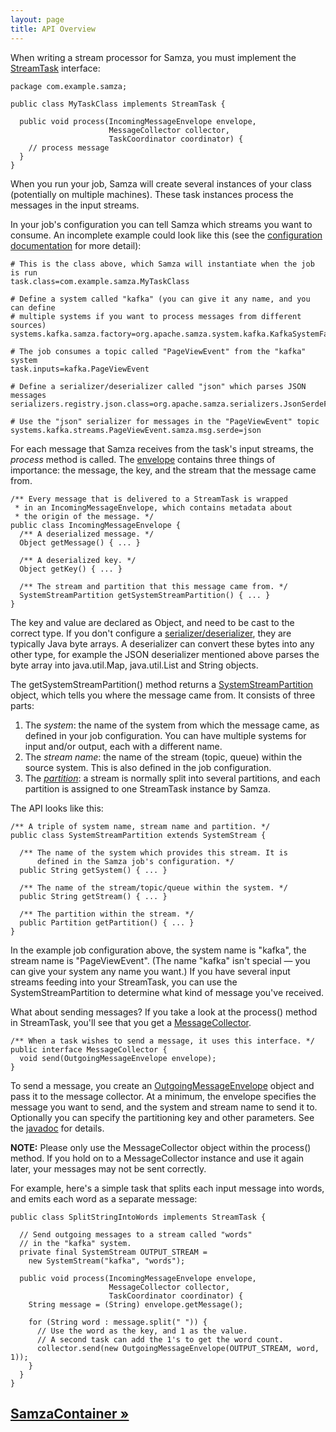 ```yaml
---
layout: page
title: API Overview
---
```

<!--
   Licensed to the Apache Software Foundation (ASF) under one or more
   contributor license agreements.  See the NOTICE file distributed with
   this work for additional information regarding copyright ownership.
   The ASF licenses this file to You under the Apache License, Version 2.0
   (the "License"); you may not use this file except in compliance with
   the License.  You may obtain a copy of the License at

       http://www.apache.org/licenses/LICENSE-2.0

   Unless required by applicable law or agreed to in writing, software
   distributed under the License is distributed on an "AS IS" BASIS,
   WITHOUT WARRANTIES OR CONDITIONS OF ANY KIND, either express or implied.
   See the License for the specific language governing permissions and
   limitations under the License.
-->

When writing a stream processor for Samza, you must implement the [StreamTask](javadocs/org/apache/samza/task/StreamTask.html) interface:

    package com.example.samza;

    public class MyTaskClass implements StreamTask {

      public void process(IncomingMessageEnvelope envelope,
                          MessageCollector collector,
                          TaskCoordinator coordinator) {
        // process message
      }
    }

When you run your job, Samza will create several instances of your class (potentially on multiple machines). These task instances process the messages in the input streams.

In your job's configuration you can tell Samza which streams you want to consume. An incomplete example could look like this (see the [configuration documentation](../jobs/configuration.html) for more detail):

    # This is the class above, which Samza will instantiate when the job is run
    task.class=com.example.samza.MyTaskClass

    # Define a system called "kafka" (you can give it any name, and you can define
    # multiple systems if you want to process messages from different sources)
    systems.kafka.samza.factory=org.apache.samza.system.kafka.KafkaSystemFactory

    # The job consumes a topic called "PageViewEvent" from the "kafka" system
    task.inputs=kafka.PageViewEvent

    # Define a serializer/deserializer called "json" which parses JSON messages
    serializers.registry.json.class=org.apache.samza.serializers.JsonSerdeFactory

    # Use the "json" serializer for messages in the "PageViewEvent" topic
    systems.kafka.streams.PageViewEvent.samza.msg.serde=json

For each message that Samza receives from the task's input streams, the *process* method is called. The [envelope](javadocs/org/apache/samza/system/IncomingMessageEnvelope.html) contains three things of importance: the message, the key, and the stream that the message came from.

    /** Every message that is delivered to a StreamTask is wrapped
     * in an IncomingMessageEnvelope, which contains metadata about
     * the origin of the message. */
    public class IncomingMessageEnvelope {
      /** A deserialized message. */
      Object getMessage() { ... }

      /** A deserialized key. */
      Object getKey() { ... }

      /** The stream and partition that this message came from. */
      SystemStreamPartition getSystemStreamPartition() { ... }
    }

The key and value are declared as Object, and need to be cast to the correct type. If you don't configure a [serializer/deserializer](../container/serialization.html), they are typically Java byte arrays. A deserializer can convert these bytes into any other type, for example the JSON deserializer mentioned above parses the byte array into java.util.Map, java.util.List and String objects.

The getSystemStreamPartition() method returns a [SystemStreamPartition](javadocs/org/apache/samza/system/SystemStreamPartition.html) object, which tells you where the message came from. It consists of three parts:

1. The *system*: the name of the system from which the message came, as defined in your job configuration. You can have multiple systems for input and/or output, each with a different name.
2. The *stream name*: the name of the stream (topic, queue) within the source system. This is also defined in the job configuration.
3. The [*partition*](javadocs/org/apache/samza/Partition.html): a stream is normally split into several partitions, and each partition is assigned to one StreamTask instance by Samza.

The API looks like this:

    /** A triple of system name, stream name and partition. */
    public class SystemStreamPartition extends SystemStream {

      /** The name of the system which provides this stream. It is
          defined in the Samza job's configuration. */
      public String getSystem() { ... }

      /** The name of the stream/topic/queue within the system. */
      public String getStream() { ... }

      /** The partition within the stream. */
      public Partition getPartition() { ... }
    }

In the example job configuration above, the system name is "kafka", the stream name is "PageViewEvent". (The name "kafka" isn't special &mdash; you can give your system any name you want.) If you have several input streams feeding into your StreamTask, you can use the SystemStreamPartition to determine what kind of message you've received.

What about sending messages? If you take a look at the process() method in StreamTask, you'll see that you get a [MessageCollector](javadocs/org/apache/samza/task/MessageCollector.html).

    /** When a task wishes to send a message, it uses this interface. */
    public interface MessageCollector {
      void send(OutgoingMessageEnvelope envelope);
    }

To send a message, you create an [OutgoingMessageEnvelope](javadocs/org/apache/samza/system/OutgoingMessageEnvelope.html) object and pass it to the message collector. At a minimum, the envelope specifies the message you want to send, and the system and stream name to send it to. Optionally you can specify the partitioning key and other parameters. See the [javadoc](javadocs/org/apache/samza/system/OutgoingMessageEnvelope.html) for details.

**NOTE:** Please only use the MessageCollector object within the process() method. If you hold on to a MessageCollector instance and use it again later, your messages may not be sent correctly.

For example, here's a simple task that splits each input message into words, and emits each word as a separate message:

    public class SplitStringIntoWords implements StreamTask {

      // Send outgoing messages to a stream called "words"
      // in the "kafka" system.
      private final SystemStream OUTPUT_STREAM =
        new SystemStream("kafka", "words");

      public void process(IncomingMessageEnvelope envelope,
                          MessageCollector collector,
                          TaskCoordinator coordinator) {
        String message = (String) envelope.getMessage();

        for (String word : message.split(" ")) {
          // Use the word as the key, and 1 as the value.
          // A second task can add the 1's to get the word count.
          collector.send(new OutgoingMessageEnvelope(OUTPUT_STREAM, word, 1));
        }
      }
    }

## [SamzaContainer &raquo;](../container/samza-container.html)
